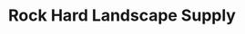 ---
title: "Rock Hard Landscape Supply"
url: /farmington/rock-hard-landscape-supply/
shop: garden centre
---